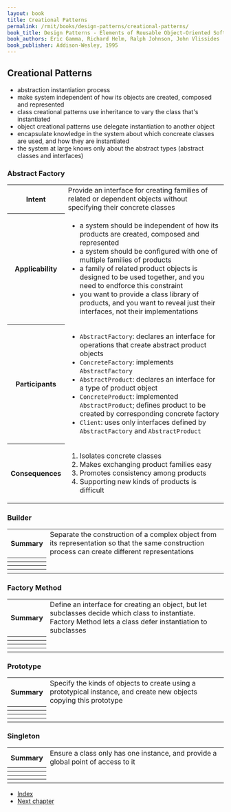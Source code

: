 ```yaml
---
layout: book
title: Creational Patterns
permalink: /rmit/books/design-patterns/creational-patterns/
book_title: Design Patterns - Elements of Reusable Object-Oriented Software
book_authors: Eric Gamma, Richard Helm, Ralph Johnson, John Vlissides
book_publisher: Addison-Wesley, 1995
---
```


## Creational Patterns

* abstraction instantiation process
* make system independent of how its objects are created, composed and represented
* class creational patterns use inheritance to vary the class that's instantiated
* object creational patterns use delegate instantiation to another object
* encapsulate knowledge in the system about which concreate classes are used, and how they are instantiated
* the system at large knows only about the abstract types (abstract classes and interfaces)

### Abstract Factory

<table class="software-pattern">
	<tr>
		<th>Intent</th>
		<td>Provide an interface for creating families of related or dependent objects without specifying their concrete classes</td>
	</tr>
	<tr>
		<th>Applicability</th>
		<td>
			<ul>
				<li>a system should be independent of how its products are created, composed and represented</li>
				<li>a system should be configured with one of multiple families of products</li>
				<li>a family of related product objects is designed to be used together, and you need to endforce this constraint</li>
				<li>you want to provide a class library of products, and you want to reveal just their interfaces, not their implementations</li>
			</ul>
		</td>
	</tr>
	<tr>
		<th>Participants</th>
		<td>
			<ul>
				<li><code>AbstractFactory</code>: declares an interface for operations that create abstract product objects</li>
				<li><code>ConcreteFactory</code>: implements <code>AbstractFactory</code></li>
				<li><code>AbstractProduct</code>: declares an interface for a type of product object</li>
				<li><code>ConcreteProduct</code>: implemented <code>AbstractProduct</code>; defines product to be created by corresponding concrete factory</li>
				<li><code>Client</code>: uses only interfaces defined by <code>AbstractFactory</code> and <code>AbstractProduct</code></li>
			</ul>
		</td>
	</tr>
	<tr>
		<th>Consequences</th>
		<td>
			<ol>
				<li>Isolates concrete classes</li>
				<li>Makes exchanging product families easy</li>
				<li>Promotes consistency among products</li>
				<li>Supporting new kinds of products is difficult</li>
			</ol>
		</td>
	</tr>
</table>

### Builder

<table class="software-pattern">
	<tr>
		<th>Summary</th>
		<td>Separate the construction of a complex object from its representation so that the same construction process can create different representations</td>
	</tr>
	<tr>
		<th></th>
		<td></td>
	</tr>
	<tr>
		<th></th>
		<td></td>
	</tr>
	<tr>
		<th></th>
		<td></td>
	</tr>
	<tr>
		<th></th>
		<td></td>
	</tr>
</table>

### Factory Method

<table class="software-pattern">
	<tr>
		<th>Summary</th>
		<td>Define an interface for creating an object, but let subclasses decide which class to instantiate. Factory Method lets a class defer instantiation to subclasses</td>
	</tr>
	<tr>
		<th></th>
		<td></td>
	</tr>
	<tr>
		<th></th>
		<td></td>
	</tr>
	<tr>
		<th></th>
		<td></td>
	</tr>
	<tr>
		<th></th>
		<td></td>
	</tr>
</table>

### Prototype

<table class="software-pattern">
	<tr>
		<th>Summary</th>
		<td>Specify the kinds of objects to create using a prototypical instance, and create new objects copying this prototype</td>
	</tr>
	<tr>
		<th></th>
		<td></td>
	</tr>
	<tr>
		<th></th>
		<td></td>
	</tr>
	<tr>
		<th></th>
		<td></td>
	</tr>
	<tr>
		<th></th>
		<td></td>
	</tr>
</table>

### Singleton

<table class="software-pattern">
	<tr>
		<th>Summary</th>
		<td>Ensure a class only has one instance, and provide a global point of access to it</td>
	</tr>
	<tr>
		<th></th>
		<td></td>
	</tr>
	<tr>
		<th></th>
		<td></td>
	</tr>
	<tr>
		<th></th>
		<td></td>
	</tr>
	<tr>
		<th></th>
		<td></td>
	</tr>
</table>

<nav class="nav-chapters">
	<ul>
		<li class="index"><a href="../index.html">Index</a></li>		
		<li class="next-chapter"><a href="../structural-patterns/">Next chapter</a></li>
	</ul>
</nav>
